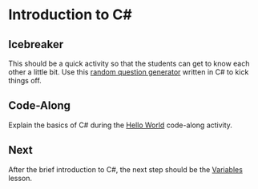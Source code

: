 # Introduction to <span>C#</span>

## Icebreaker
This should be a quick activity so that the students can get to know each other a little bit. Use this [random question generator](https://replit.com/@JosephMaxwell/Icebreaker#main.cs) written in C# to kick things off.

## Code-Along
Explain the basics of C# during the [Hello World](HelloWorld.md) code-along activity.

## Next
After the brief introduction to C#, the next step should be the [Variables](../Variables/) lesson.